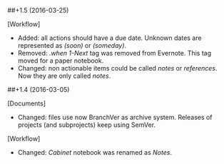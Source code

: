 ##+1.5 (2016-03-25)

[Workflow]
- Added: all actions should have a due date. Unknown dates are represented as *(soon)* or *(someday)*.
- Removed: *.when* *1-Next* tag was removed from Evernote. This tag moved for a paper notebook.
- Changed: non actionable items could be called *notes* or *references*. Now they are only called *notes*.

##+1.4 (2016-03-05)

[Documents]
- Changed: files use now BranchVer as archive system. Releases of projects (and subprojects) keep using SemVer.

[Workflow]
- Changed: *Cabinet* notebook was renamed as *Notes*.
